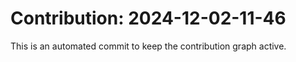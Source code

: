 # Contribution: 2024-12-02-11-46
This is an automated commit to keep the contribution graph active.
